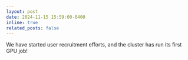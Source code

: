 ```yaml
---
layout: post
date: 2024-11-15 15:59:00-0400
inline: true
related_posts: false
---
```


We have started user recruitment efforts, and the cluster has run its first GPU job!
